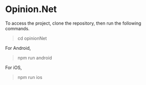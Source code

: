 # Opinion.Net

To access the project, clone the repository, then run the following commands.

> cd opinionNet

For Android,

> npm run android

For iOS,

> npm run ios
